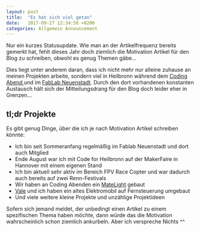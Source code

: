 ```yaml
---
layout: post
title:  "Es hat sich viel getan"
date:   2017-09-27 12:34:56 +0200
categories: Allgemein Announcement
---
```


Nur ein kurzes Statusupdate. Wie man an der Artikelfrequenz bereits gemerkt hat, fehlt dieses Jahr doch ziemlich die Motivation Artikel für den Blog zu schreiben, obwohl es genug Themen gäbe...<!--more-->

Dies liegt unter anderem daran, dass ich nicht mehr nur alleine zuhause an meinen Projekten arbeite, sondern viel in Heilbronn während dem <a href="https://www.meetup.com/de-DE/codeforhn/">Coding Abend </a>und im <a href="https://www.fablab-neuenstadt.de/">FabLab Neuenstadt</a>. Durch den dort vorhandenen konstanten Austausch hält sich der Mitteilungsdrang für den Blog doch leider eher in Grenzen...

## tl;dr Projekte
Es gibt genug Dinge, über die ich je nach Motivation Artikel schreiben könnte:

  - Ich bin seit Sommeranfang regelmäßig im Fablab Neuenstadt und dort auch Mitglied
  - Ende August war ich mit Code for Heilbronn auf der MakerFaire in Hannover mit einem eigenen Stand
  - Ich bin aktuell sehr aktiv im Bereich FPV Race Copter und war dadurch auch bereits auf zwei Renn-Festivals
  - Wir haben an Coding Abenden ein <a href="http://matelight.de/">MateLight</a> gebaut
  - <a href="https://twitter.com/thevale98">Vale</a> und ich haben ein altes Elektromobil auf Fernsteuerung umgebaut
  - Und viele weitere kleine Projekte und unzählige Projektideen


Sofern sich jemand meldet, der unbedingt einen Artikel zu einem spezifischen Thema haben möchte, dann würde das die Motivation wahrscheinlich schon ziemlich ankurbeln. Aber ich verspreche Nichts ^^